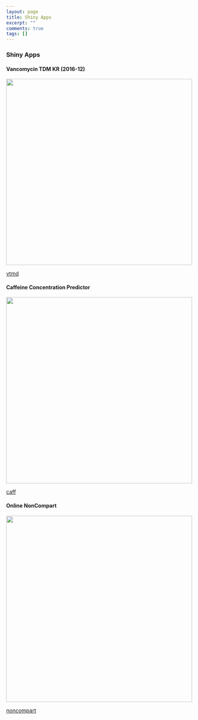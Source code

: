 ```yaml
---
layout: page
title: Shiny Apps
excerpt: ""
comments: true
tags: []
---
```


### Shiny Apps 

#### Vancomycin TDM KR (2016-12)
<img src=http://i.imgur.com/M8R3Me8.png width = 500 />

<a markdown="0" href="https://asan.shinyapps.io/vtdm" class="btn">vtmd</a>

#### Caffeine Concentration Predictor
<img src=http://i.imgur.com/RYJHxNq.png width = 500 />

<a markdown="0" href="https://asan.shinyapps.io/caff" class="btn">caff</a>

#### Online NonCompart
<img src=http://i.imgur.com/k6VqHp2.png width = 500 />

<a markdown="0" href="https://asan.shinyapps.io/noncompart" class="btn">noncompart</a>
